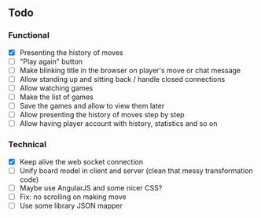 ## Todo

### Functional

- [x] Presenting the history of moves 
- [ ] "Play again" button
- [ ] Make blinking title in the browser on player's move or chat message
- [ ] Allow standing up and sitting back / handle closed connections
- [ ] Allow watching games
- [ ] Make the list of games
- [ ] Save the games and allow to view them later
- [ ] Allow presenting the history of moves step by step
- [ ] Allow having player account with history, statistics and so on

### Technical

- [x] Keep alive the web socket connection
- [ ] Unify board model in client and server (clean that messy transformation code)
- [ ] Maybe use AngularJS and some nicer CSS?
- [ ] Fix: no scrolling on making move
- [ ] Use some library JSON mapper
